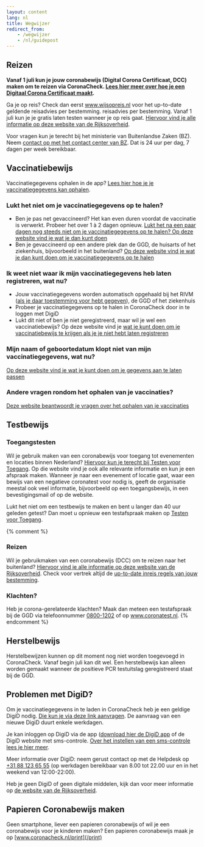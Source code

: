 ```yaml
---
layout: content
lang: nl
title: Wegwijzer
redirect_from: 
    - /wegwijzer
    - /nl/guidepost
---
```

## Reizen

<div style="font-weight: bold;" markdown="1">

Vanaf 1 juli kun je jouw coronabewijs (Digital Corona Certificaat, DCC) maken om te reizen via CoronaCheck. [Lees hier meer over hoe je een Digitaal Corona Certificaat maakt](/nl/faq/1-1-hoe-werkt-de-coronacheck-app/).

</div>

Ga je op reis? Check dan eerst <a href="https://www.wijsopreis.nl/" rel="noopener noreferrer" target="_blank">www.wijsopreis.nl</a> voor het up-to-date geldende reisadvies per bestemming. reisadvies per bestemming. Vanaf 1 juli kun je je gratis laten testen wanneer je op reis gaat. <a href="https://www.rijksoverheid.nl/onderwerpen/coronavirus-covid-19/reizen-en-vakantie" rel="noopener noreferrer" target="_blank">Hiervoor vind je alle informatie op deze website van de Rijksoverheid</a>.

Voor vragen kun je terecht bij het ministerie van Buitenlandse Zaken (BZ). Neem <a href="https://www.nederlandwereldwijd.nl/contact/contact-met-het-24-7-bz-contactcenter" rel="noopener noreferrer" target="_blank">contact op met het contact center van BZ</a>. Dat is 24 uur per dag, 7 dagen per week bereikbaar.

## Vaccinatiebewijs

Vaccinatiegegevens ophalen in de app? [Lees hier hoe je je vaccinatiegegevens kan ophalen](nl/faq/1-1-hoe-werkt-de-coronacheck-app/).

### Lukt het niet om je vaccinatiegegevens op te halen?

- Ben je pas net gevaccineerd? Het kan even duren voordat de vaccinatie is verwerkt. Probeer het over 1 à 2 dagen opnieuw. [Lukt het na een paar dagen nog steeds niet om je vaccinatiegegevens op te halen? Op deze website vind je wat je dan kunt doen](https://www.rijksoverheid.nl/coronabewijs) 
- Ben je gevaccineerd op een andere plek dan de GGD, de huisarts of het ziekenhuis, bijvoorbeeld in het buitenland? <a href="https://www.rijksoverheid.nl/coronabewijs" rel="noopener noreferrer" target="_blank">Op deze website vind je wat je dan kunt doen om je vaccinatiegegevens op te halen</a>

### Ik weet niet waar ik mijn vaccinatiegegevens heb laten registreren, wat nu?

- Jouw vaccinatiegegevens worden automatisch opgehaald bij het RIVM (<a href="https://www.rijksoverheid.nl/onderwerpen/coronavirus-covid-19/vraag-en-antwoord/toestemming-registratie-coronavaccinatie" rel="noopener noreferrer" target="_blank">als je daar toestemming voor hebt gegeven</a>), de GGD of het ziekenhuis
- Probeer je vaccinatiegegevens op te halen in CoronaCheck door in te loggen met DigiD
- Lukt dit niet of ben je niet geregistreerd, maar wil je wel een vaccinatiebewijs? Op deze website vind je <a href="https://www.rijksoverheid.nl/coronabewijs" rel="noopener noreferrer" target="_blank">wat je kunt doen om je vaccinatiebewijs te krijgen als je je niet hebt laten registreren</a>

### Mijn naam of geboortedatum klopt niet van mijn vaccinatiegegevens, wat nu?

<a href="https://www.rijksoverheid.nl/coronabewijs" rel="noopener noreferrer" target="_blank">Op deze website vind je wat je kunt doen om je gegevens aan te laten passen</a>

### Andere vragen rondom het ophalen van je vaccinaties? 

<a href="https://www.rijksoverheid.nl/coronabewijs" rel="noopener noreferrer" target="_blank">Deze website beantwoordt je vragen over het ophalen van je vaccinaties</a>


## Testbewijs
### Toegangstesten

Wil je gebruik maken van een coronabewijs voor toegang tot evenementen en locaties binnen Nederland? <a href="https://www.testenvoortoegang.org/" rel="noopener noreferrer" target="_blank" >Hiervoor kun je terecht bij Testen voor Toegang</a>. Op die website vind je ook alle relevante informatie en kun je een afspraak maken. Wanneer je naar een evenement of locatie gaat, waar een bewijs van een negatieve coronatest voor nodig is, geeft de organisatie meestal ook veel informatie, bijvoorbeeld op een toegangsbewijs, in een bevestigingsmail of op de website.

Lukt het niet om een testbewijs te maken en bent u langer dan 40 uur geleden getest? Dan moet u opnieuw een testafspraak maken op <a href="https://www.testenvoortoegang.nl" rel="noopener noreferrer" target="_blank">Testen voor Toegang</a>.

{% comment %} 
### Reizen

Wil je gebruikmaken van een coronabewijs (DCC) om te reizen naar het buitenland? [Hiervoor vind je alle informatie op deze website van de Rijksoverheid](https://www.rijksoverheid.nl/onderwerpen/coronavirus-covid-19/reizen-en-vakantie). Check voor vertrek altijd de [up-to-date inreis regels van jouw bestemming](https://www.wijsopreis.nl/).

### Klachten?

Heb je corona-gerelateerde klachten? Maak dan meteen een testafspraak bij de GGD via telefoonnummer <a href="tel:08001202">0800-1202</a> of op <a href="https://www.coronatest.nl/" rel="noopener noreferrer" target="_blank" >www.coronatest.nl</a>. 
{% endcomment %}

## Herstelbewijs

Herstelbewijzen kunnen op dit moment nog niet worden toegevoegd in CoronaCheck. Vanaf begin juli kan dit wel. Een herstelbewijs kan alleen worden gemaakt wanneer de positieve PCR testuitslag geregistreerd staat bij de GGD. 

## Problemen met DigiD?

Om je vaccinatiegegevens in te laden in CoronaCheck heb je een geldige DigiD nodig. <a href="https://www.digid.nl/digid-aanvragen-activeren/" rel="noopener noreferrer" target="_blank">Die kun je via deze link aanvragen</a>. De aanvraag van een nieuwe DigiD duurt enkele werkdagen.

Je kan inloggen op DigiD via de app (<a href="https://www.digid.nl/inlogmethodes/digid-app" rel="noopener noreferrer" target="_blank">download hier de DigiD app</a> of de DigiD website met sms-controle. <a href="https://www.digid.nl/inlogmethodes/sms-controle" rel="noopener noreferrer" target="_blank">Over het instellen van een sms-controle lees je hier meer</a>.

Meer informatie over DigiD: neem gerust contact op met de Helpdesk op <a href="tel:0031881236555">+31 88 123 65 55</a> (op werkdagen bereikbaar van 8.00 tot 22.00 uur en in het weekend van 12:00-22:00).

Heb je geen DigiD of geen digitale middelen, kijk dan voor meer informatie op <a href="https://www.rijksoverheid.nl/coronabewijs" rel="noopener noreferrer" target="_blank">de website van de Rijksoverheid</a>.

## Papieren Coronabewijs maken

Geen smartphone, liever een papieren coronabewijs of wil je een coronabewijs voor je kinderen maken? Een papieren coronabewijs maak je op [www.coronacheck.nl/print](/print)
